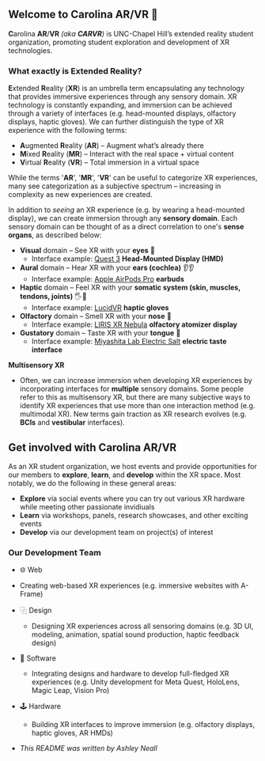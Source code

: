 ## Welcome to Carolina AR/VR 🥽

**C**arolina **AR**/**VR** _(aka **CARVR**)_ is UNC-Chapel Hill’s extended reality student organization, promoting student exploration and development of XR technologies.

### What exactly is **E**xtended **R**eality?
**E**xtended **R**eality (**XR**) is an umbrella term encapsulating any technology that provides immersive experiences through any sensory domain. XR technology is constantly expanding, and immersion can be achieved through a variety of interfaces (e.g. head-mounted displays, olfactory displays, haptic gloves).
We can further distinguish the type of XR experience with the following terms: 
* **A**ugmented **R**eality (**AR**) – Augment what’s already there
* **M**ixed **R**eality (**MR**) – Interact with the real space + virtual content
* **V**irtual **R**eality (**VR**) – Total immersion in a virtual space

While the terms '**AR**', '**MR**', '**VR**' can be useful to categorize XR experiences, many see categorization as a subjective spectrum – increasing in complexity as new experiences are created. 

In addition to _seeing_ an XR experience (e.g. by wearing a head-mounted display), we can create immersion through any **sensory domain**. Each sensory domain can be thought of as a direct correlation to one's **sense organs**, as described below:
* **Visual** domain – See XR with your **eyes** 👀
  * Interface example: [Quest 3](https://www.youtube.com/watch?v=Exu7r2vZpcw) **Head-Mounted Display (HMD)**
* **Aural** domain – Hear XR with your **ears (cochlea)** 👂👂
  * Interface example: [Apple AirPods Pro](https://www.youtube.com/watch?v=ql6mhhHCldY) **earbuds**
* **Haptic** domain – Feel XR with your **somatic system (skin, muscles, tendons, joints)** 🖐️🦶
  * Interface example: [LucidVR](https://www.youtube.com/watch?v=2yF-SJcg3zQ) **haptic gloves**
* **Olfactory** domain – Smell XR with your **nose** 👃
  * Interface example: [LIRIS XR Nebula](https://www.youtube.com/watch?v=n1ECNCCKz8I) **olfactory atomizer display**
* **Gustatory** domain – Taste XR with your **tongue** 👅
  * Interface example: [Miyashita Lab Electric Salt](https://www.youtube.com/watch?v=SR62l67FEbo) **electric taste interface**

**Multisensory XR**
* Often, we can increase immersion when developing XR experiences by incorporating interfaces for __multiple__ sensory domains. Some people refer to this as multisensory XR, but there are many subjective ways to identify XR experiences that use more than one interaction method (e.g. multimodal XR). New terms gain traction as XR research evolves (e.g. **BCIs** and **vestibular** interfaces).

## Get involved with Carolina AR/VR
As an XR student organization, we host events and provide opportunities for our members to **explore**, **learn**, and **develop** within the XR space. Most notably, we do the following in these general areas:
* **Explore** via social events where you can try out various XR hardware while meeting other passionate invidiuals
* **Learn** via workshops, panels, research showcases, and other exciting events 
* **Develop** via our development team on project(s) of interest

### Our Development Team
* 🌐 Web
 * Creating web-based XR experiences (e.g. immersive websites with A-Frame)
* ⿻ Design
  * Designing XR experiences across all sensoring domains (e.g. 3D UI, modeling, animation, spatial sound production, haptic feedback design)
* 📱 Software
  * Integrating designs and hardware to develop full-fledged XR experiences (e.g. Unity development for Meta Quest, HoloLens, Magic Leap, Vision Pro)
* 🕹️ Hardware
  * Building XR interfaces to improve immersion (e.g. olfactory displays, haptic gloves, AR HMDs)

* _This README was written by Ashley Neall_
